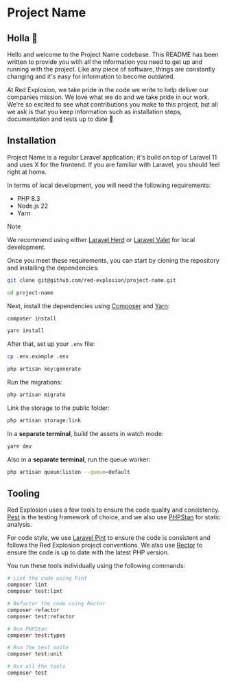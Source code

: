 # Project Name

## Holla 👋

Hello and welcome to the Project Name codebase. This README has been written to provide you with all the information
you need to get up and running with the project. Like any piece of software, things are constantly changing and it's
easy for information to become outdated.

At Red Explosion, we take pride in the code we write to help deliver our companies mission. We love what we do and we
take pride in our work. We're so excited to see what contributions you make to this project, but all we ask is that you
keep information such as installation steps, documentation and tests up to date 🙇

## Installation

Project Name is a regular Laravel application; it's build on top of Laravel 11 and uses X for the frontend. If you are
familiar with Laravel, you should feel right at home.

In terms of local development, you will need the following requirements:

- PHP 8.3
- Node.js 22
- Yarn

> [!NOTE]
> We recommend using either [Laravel Herd](https://herd.laravel.com/) or [Laravel Valet](https://laravel.com/docs/11.x/valet)
> for local development.

Once you meet these requirements, you can start by cloning the repository and installing the dependencies:

```bash
git clone git@github.com/red-explosion/project-name.git

cd project-name
```

Next, install the dependencies using [Composer](https://getcomposer.org) and [Yarn](https://yarnpkg.com):

```bash
composer install

yarn install
```

After that, set up your `.env` file:

```bash
cp .env.example .env

php artisan key:generate
```

Run the migrations:

```bash
php artisan migrate
```

Link the storage to the public folder:

```bash
php artisan storage:link
```

In a **separate terminal**, build the assets in watch mode:

```bash
yarn dev
```

Also in a **separate terminal**, run the queue worker:

```bash
php artisan queue:listen --queue=default
```

## Tooling

Red Explosion uses a few tools to ensure the code quality and consistency. [Pest](https://pestphp.com) is the testing
framework of choice, and we also use [PHPStan](https://phpstan.org) for static analysis.

For code style, we use [Laravel Pint](https://laravel.com/docs/11.x/pint) to ensure the code is consistent and follows
the Red Explosion project conventions. We also use [Rector](https://getrector.org) to ensure the code is up to date
with the latest PHP version.

You run these tools individually using the following commands:

```bash
# Lint the code using Pint
composer lint
composer test:lint

# Refactor the code using Rector
composer refactor
composer test:refactor

# Run PHPStan
composer test:types

# Run the test suite
composer test:unit

# Run all the tools
composer test
```
